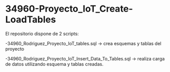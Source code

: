 # 34960-Proyecto_IoT_Create-LoadTables

El repositorio dispone de 2 scripts:

-34960_Rodriguez_Proyecto_IoT_tables.sql -> crea esquemas y tablas del proyecto

-34960_Rodriguez_Proyecto_IoT_Insert_Data_To_Tables.sql -> realiza carga de datos utilizando esquema y tablas creadas.
